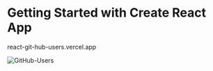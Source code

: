 # Getting Started with Create React App

react-git-hub-users.vercel.app

![GitHub-Users](https://user-images.githubusercontent.com/95312891/224019874-a69d6ac8-aaef-41fd-b5e4-f6a6d2e8aa4c.gif)
